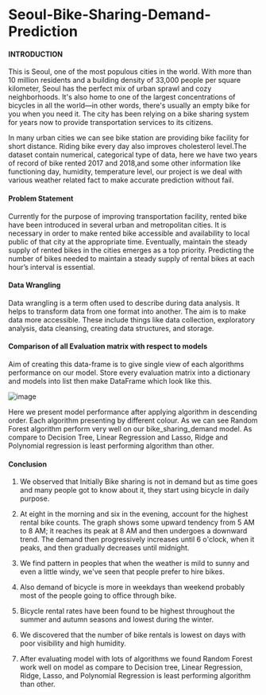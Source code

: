 # Seoul-Bike-Sharing-Demand-Prediction

#### INTRODUCTION

  This is Seoul, one of the most populous cities in the world. With more than 10 million residents and a building density of 33,000 people per square kilometer, Seoul  has the perfect mix of urban sprawl and cozy neighborhoods. It's also home to one of the largest concentrations of bicycles in all the world—in other words, there's usually an empty bike for you when you need it. The city has been relying on a bike sharing system for years now to provide transportation services to its citizens. 
  
  
In many urban cities we can see bike station are providing bike facility for short distance. Riding bike every day also improves cholesterol level.The dataset contain numerical, categorical type of data, here we have two years of record of bike rented 2017 and 2018,and some other information like functioning day, humidity, temperature level, our project is we deal with various weather related fact to make accurate prediction without fail.

#### Problem Statement

Currently for the purpose of improving transportation facility, rented bike have been introduced in several urban and metropolitan cities. It is necessary in order to make rented bike accessible and availability to local public of that city at the appropriate time. Eventually, maintain the steady supply of rented bikes in the cities emerges as a top priority. Predicting the number of bikes needed to maintain a steady supply of rental bikes at each hour’s interval is essential.

#### Data Wrangling
Data wrangling is a term often used to describe during data analysis. It helps to transform data from one format into another. The aim is to make data more accessible.
These include things like data collection, exploratory analysis, data cleansing, creating data structures, and storage.

#### Comparison of all Evaluation matrix with respect to models
Aim of creating this data-frame is to give single view of each algorithms performance on our model. Store every evaluation matrix into a dictionary and models into list then make DataFrame which look like this.

![image](https://user-images.githubusercontent.com/78267410/223148925-36e140bd-7783-443b-acb7-f2d35ed211c1.png)

Here we present model performance after applying algorithm in descending order. Each algorithm presenting by different colour. As we can see Random Forest algorithm perform very well on our bike_sharing_demand model. As compare to Decision Tree, Linear Regression and Lasso, Ridge and Polynomial regression is least performing algorithm than
other.

#### Conclusion

1. We observed that Initially Bike sharing is not in demand but as time goes and many people got to know about it, they start using bicycle in daily purpose.

2. At eight in the morning and six in the evening, account for the highest rental bike counts. The graph shows some upward tendency from 5 AM to 8 AM; it reaches its peak at 8 AM and then undergoes a downward trend. The demand then progressively increases until 6 o'clock, when it peaks, and then gradually decreases until midnight.

3. We find pattern in peoples that when the weather is mild to sunny and even a little windy, we've seen that people prefer to hire bikes.

4. Also demand of bicycle is more in weekdays than weekend probably most of the people going to office through bike.

5. Bicycle rental rates have been found to be highest throughout the summer and autumn seasons and lowest during the winter.

6. We discovered that the number of bike rentals is lowest on days with poor visibility and high humidity.

7. After evaluating model with lots of algorithms we found Random Forest work well on model as compare to Decision tree, Linear Regression, Ridge, Lasso, and Polynomial Regression is least performing algorithm than other.


